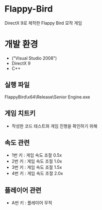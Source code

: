# Flappy-Bird
DirectX 9로 제작한 Flappy Bird 모작 게임

# 개발 환경
- ("Visual Studio 2008")
- DirectX 9
- C++

## 실행 파일
FlappyBird\x64\Release\Senior Engine.exe

## 게임 치트키
- 작성한 코드 테스트와 게임 진행을 확인하기 위해 

## 속도 관련
- 1번 키 : 게임 속도 조절 0.5x
- 2번 키 : 게임 속도 조절 1.0x
- 3번 키 : 게임 속도 조절 1.5x
- 4번 키 : 게임 속도 조절 2.0x

## 플레이어 관련
- A번 키 : 플레이어 무적
